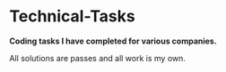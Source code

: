 # Technical-Tasks

**Coding tasks I have completed for various companies.**

All solutions are passes and all work is my own.
